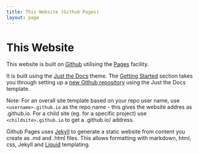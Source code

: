 ```yaml
---
title: This Website (Github Pages)
layout: page
---
```


# This Website

This website is built on [Github](https://github.com) utilising the [Pages](https://pages.github.com/) facility.

It is built using the [Just the Docs](https://just-the-docs.github.io/just-the-docs/) theme. The [Getting Started](https://just-the-docs.github.io/just-the-docs/#getting-started) section takes you through setting up a [new Github repository](https://github.com/just-the-docs/just-the-docs-template/generate) using the Just the Docs template.

Note: For an overall site template based on your repo user name, use `<username>.github.io` as the repo name - this gives the website addres as <username>.github.io. For a child site (eg. for a specific project) use `<childsite>.github.io` to get a <username>.github.io/<childsite> address.

Github Pages uses [Jekyll](https://jekyllrb.com) to generate a static website from content you create as .md and .html files. This allows formatting with markdown, html, css, Jekyll and [Liquid](https://shopify.github.io/liquid/) templating.
